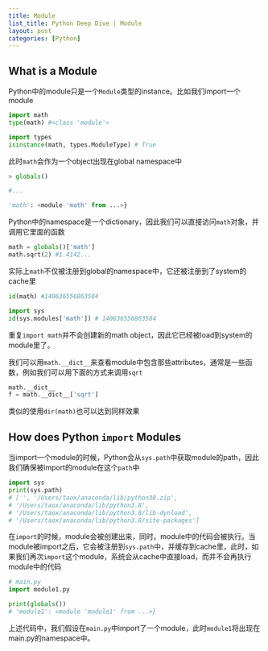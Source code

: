 ```yaml
---
title: Module
list_title: Python Deep Dive | Module
layout: post
categories: [Python]
---
```


## What is a Module

Python中的module只是一个`Module`类型的instance。比如我们import一个module

```python
import math
type(math) #<class 'module'>

import types
isinstance(math, types.ModuleType) # True
```
此时`math`会作为一个object出现在global namespace中

```python
> globals()

#...

'math': <module 'math' from ...>}
```
Python中的namespace是一个dictionary，因此我们可以直接访问`math`对象，并调用它里面的函数

```python
math = globals()['math']
math.sqrt(2) #1.4142...
```
实际上`math`不仅被注册到global的namespace中，它还被注册到了system的cache里

```python
id(math) #140636556863584

import sys
id(sys.modules['math']) # 140636556863584
```

重复`import math`并不会创建新的math object，因此它已经被load到system的module里了。

我们可以用`math.__dict__`来查看module中包含那些attributes，通常是一些函数，例如我们可以用下面的方式来调用`sqrt`

```python
math.__dict__
f = math.__dict__['sqrt']
```
类似的使用`dir(math)`也可以达到同样效果

## How does Python `import` Modules

当import一个module的时候，Python会从`sys.path`中获取module的path，因此我们确保被import的module在这个`path`中

```python
import sys
print(sys.path)
# ['', '/Users/taox/anaconda/lib/python38.zip', 
# '/Users/taox/anaconda/lib/python3.8', 
# '/Users/taox/anaconda/lib/python3.8/lib-dynload', 
# '/Users/taox/anaconda/lib/python3.8/site-packages']
```
在`import`的时候，module会被创建出来，同时，module中的代码会被执行。当module被import之后，它会被注册到`sys.path`中，并缓存到cache里，此时，如果我们再次`import`这个module，系统会从cache中直接load，而并不会再执行module中的代码

```python
# main.py
import module1.py

print(globals())
# 'module1': <module 'module1' from ...>} 
```
上述代码中，我们假设在`main.py`中import了一个module，此时`module1`将出现在main.py的namespace中。

